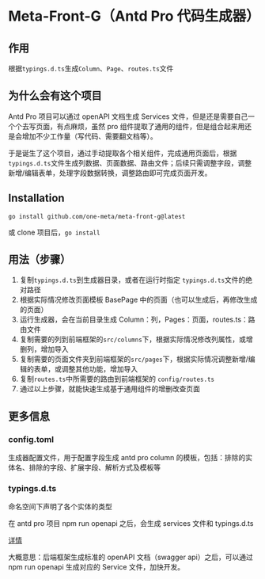 # Meta-Front-G（Antd Pro 代码生成器）

## 作用

根据`typings.d.ts`生成`Column`、`Page`、`routes.ts`文件

## 为什么会有这个项目

Antd Pro 项目可以通过 openAPI 文档生成 Services 文件，但是还是需要自己一个个去写页面，有点麻烦，虽然 pro 组件提取了通用的组件，但是组合起来用还是会增加不少工作量（写代码、需要翻文档等）。

于是诞生了这个项目，通过手动提取各个相关组件，完成通用页面后，根据 `typings.d.ts`文件生成列数据、页面数据、路由文件；后续只需调整字段，调整新增/编辑表单，处理字段数据转换，调整路由即可完成页面开发。

## Installation

`go install github.com/one-meta/meta-front-g@latest`

或 clone 项目后，`go install`

## 用法（步骤）

1. 复制`typings.d.ts`到生成器目录，或者在运行时指定 `typings.d.ts`文件的绝对路径
2. 根据实际情况修改页面模板 BasePage 中的页面（也可以生成后，再修改生成的页面）
3. 运行生成器，会在当前目录生成 Column：列，Pages：页面，routes.ts：路由文件
4. 复制需要的列到前端框架的`src/columns`下，根据实际情况修改列属性，或增删列，增加导入
5. 复制需要的页面文件夹到前端框架的`src/pages`下，根据实际情况调整新增/编辑的表单，或调整其他功能，增加导入
6. 复制`routes.ts`中所需要的路由到前端框架的 `config/routes.ts`
7. 通过以上步骤，就能快速生成基于通用组件的增删改查页面

## 更多信息

### config.toml

生成器配置文件，用于配置字段生成 antd pro column 的模板，包括：排除的实体名、排除的字段、扩展字段、解析方式及模板等

### typings.d.ts

命名空间下声明了各个实体的类型

在 antd pro 项目 npm run openapi 之后，会生成 services 文件和 typings.d.ts

[详情](https://pro.ant.design/zh-CN/docs/openapi)

大概意思：后端框架生成标准的 openAPI 文档（swagger api）之后，可以通过 npm run openapi 生成对应的 Service 文件，加快开发。
